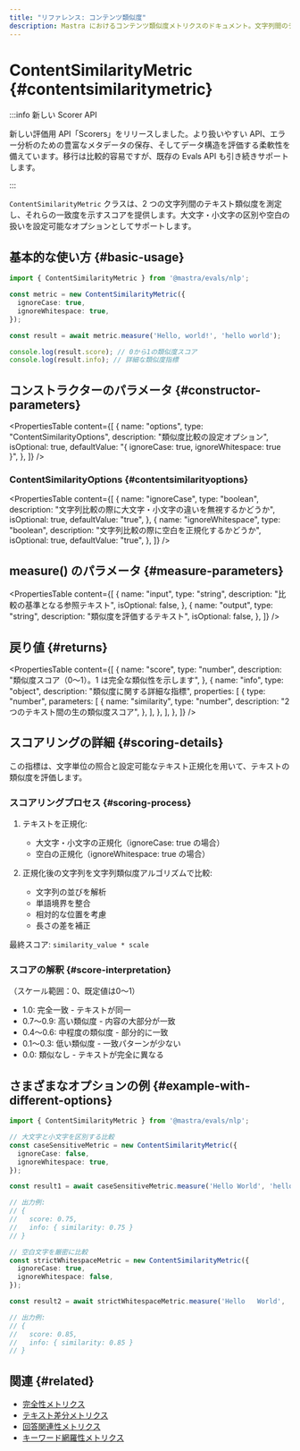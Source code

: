 ```yaml
---
title: "リファレンス: コンテンツ類似度"
description: Mastra におけるコンテンツ類似度メトリクスのドキュメント。文字列間のテキストの類似度を測定し、一致度スコアを提供します。
---
```


# ContentSimilarityMetric \{#contentsimilaritymetric\}

:::info 新しい Scorer API

新しい評価用 API「Scorers」をリリースしました。より扱いやすい API、エラー分析のための豊富なメタデータの保存、そしてデータ構造を評価する柔軟性を備えています。移行は比較的容易ですが、既存の Evals API も引き続きサポートします。

:::

`ContentSimilarityMetric` クラスは、2 つの文字列間のテキスト類似度を測定し、それらの一致度を示すスコアを提供します。大文字・小文字の区別や空白の扱いを設定可能なオプションとしてサポートします。

## 基本的な使い方 \{#basic-usage\}

```typescript
import { ContentSimilarityMetric } from '@mastra/evals/nlp';

const metric = new ContentSimilarityMetric({
  ignoreCase: true,
  ignoreWhitespace: true,
});

const result = await metric.measure('Hello, world!', 'hello world');

console.log(result.score); // 0から1の類似度スコア
console.log(result.info); // 詳細な類似度指標
```

## コンストラクターのパラメータ \{#constructor-parameters\}

<PropertiesTable
  content={[
{
name: "options",
type: "ContentSimilarityOptions",
description: "類似度比較の設定オプション",
isOptional: true,
defaultValue: "{ ignoreCase: true, ignoreWhitespace: true }",
},
]}
/>

### ContentSimilarityOptions \{#contentsimilarityoptions\}

<PropertiesTable
  content={[
{
name: "ignoreCase",
type: "boolean",
description: "文字列比較の際に大文字・小文字の違いを無視するかどうか",
isOptional: true,
defaultValue: "true",
},
{
name: "ignoreWhitespace",
type: "boolean",
description: "文字列比較の際に空白を正規化するかどうか",
isOptional: true,
defaultValue: "true",
},
]}
/>

## measure() のパラメータ \{#measure-parameters\}

<PropertiesTable
  content={[
{
name: "input",
type: "string",
description: "比較の基準となる参照テキスト",
isOptional: false,
},
{
name: "output",
type: "string",
description: "類似度を評価するテキスト",
isOptional: false,
},
]}
/>

## 戻り値 \{#returns\}

<PropertiesTable
  content={[
{
name: "score",
type: "number",
description:
"類似度スコア（0〜1）。1 は完全な類似性を示します",
},
{
name: "info",
type: "object",
description: "類似度に関する詳細な指標",
properties: [
{
type: "number",
parameters: [
{
name: "similarity",
type: "number",
description: "2 つのテキスト間の生の類似度スコア",
},
],
},
],
},
]}
/>

## スコアリングの詳細 \{#scoring-details\}

この指標は、文字単位の照合と設定可能なテキスト正規化を用いて、テキストの類似度を評価します。

### スコアリングプロセス \{#scoring-process\}

1. テキストを正規化:
   * 大文字・小文字の正規化（ignoreCase: true の場合）
   * 空白の正規化（ignoreWhitespace: true の場合）

2. 正規化後の文字列を文字列類似度アルゴリズムで比較:
   * 文字列の並びを解析
   * 単語境界を整合
   * 相対的な位置を考慮
   * 長さの差を補正

最終スコア: `similarity_value * scale`

### スコアの解釈 \{#score-interpretation\}

（スケール範囲：0、既定値は0〜1）

* 1.0: 完全一致 - テキストが同一
* 0.7〜0.9: 高い類似度 - 内容の大部分が一致
* 0.4〜0.6: 中程度の類似度 - 部分的に一致
* 0.1〜0.3: 低い類似度 - 一致パターンが少ない
* 0.0: 類似なし - テキストが完全に異なる

## さまざまなオプションの例 \{#example-with-different-options\}

```typescript
import { ContentSimilarityMetric } from '@mastra/evals/nlp';

// 大文字と小文字を区別する比較
const caseSensitiveMetric = new ContentSimilarityMetric({
  ignoreCase: false,
  ignoreWhitespace: true,
});

const result1 = await caseSensitiveMetric.measure('Hello World', 'hello world'); // 大文字と小文字の違いによりスコアが低くなる

// 出力例:
// {
//   score: 0.75,
//   info: { similarity: 0.75 }
// }

// 空白文字を厳密に比較
const strictWhitespaceMetric = new ContentSimilarityMetric({
  ignoreCase: true,
  ignoreWhitespace: false,
});

const result2 = await strictWhitespaceMetric.measure('Hello   World', 'Hello World'); // 空白文字の違いによりスコアが低くなる

// 出力例:
// {
//   score: 0.85,
//   info: { similarity: 0.85 }
// }
```

## 関連 \{#related\}

* [完全性メトリクス](./completeness)
* [テキスト差分メトリクス](./textual-difference)
* [回答関連性メトリクス](./answer-relevancy)
* [キーワード網羅性メトリクス](./keyword-coverage)
